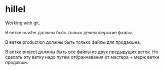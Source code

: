# hillel
Working with git.

В ветке master должны быть только девелоперские файлы.

В ветке production должны быть только файлы для продакшна.

В ветке project должны быть все файлы из двух предыдущих веток. Но сделать эту ветку надо путем отбранчевания от мастера + мерж ветки продакшн.
